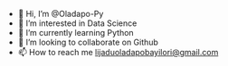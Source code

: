 - 👋 Hi, I’m @Oladapo-Py
- 👀 I’m interested in Data Science
- 🌱 I’m currently learning Python
- 💞️ I’m looking to collaborate on Github
- 📫 How to reach me lijaduoladapobayilori@gmail.com

<!---
Oladapo-Py/Oladapo-Py is a ✨ special ✨ repository because its `README.md` (this file) appears on your GitHub profile.
You can click the Preview link to take a look at your changes.
--->
